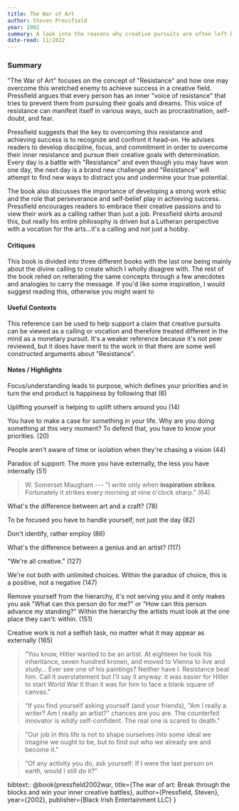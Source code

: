 ```yaml
---
title: The War of Art
author: Steven Pressfield
year: 2002
summary: A look into the reasons why creative pursuits are often left behind as we get older and what we can do to once again ignite our vocation.
date-read: 11/2022
---
```

### Summary

"The War of Art" focuses on the concept of "Resistance" and how one may overcome this wretched enemy to achieve success in a creative field. Pressfield argues that every person has an inner "voice of resistance" that tries to prevent them from pursuing their goals and dreams. This voice of resistance can manifest itself in various ways, such as procrastination, self-doubt, and fear.

Pressfield suggests that the key to overcoming this resistance and achieving success is to recognize and confront it head-on. He advises readers to develop discipline, focus, and commitment in order to overcome their inner resistance and pursue their creative goals with determination.  Every day is a battle with "Resistance" and even though you may have won one day, the next day is a brand new challenge and "Resistance" will attempt to find new ways to distract you and undermine your true potential.
	
The book also discusses the importance of developing a strong work ethic and the role that perseverance and self-belief play in achieving success. Pressfield encourages readers to embrace their creative passions and to view their work as a calling rather than just a job.  Pressfield skirts around this, but really his entire philosophy is driven but a Lutheran perspective with a vocation for the arts...it's a calling and not just a hobby.

#### Critiques
This book is divided into three different books with the last one being mainly about the divine calling to create which I wholly disagree with.  The rest of the book relied on reiterating the same concepts through a few anecdotes and analogies to carry the message.  If you'd like some inspiration, I would suggest reading this, otherwise you might want to 

#### Useful Contexts
This reference can be used to help support a claim that creative pursuits can be viewed as a calling or vocation and therefore treated different in the mind as a monetary pursuit.   It's a weaker reference because it's not peer reviewed, but it does have merit to the work in that there are some well constructed arguments about "Resistance".

#### Notes / Highlights

Focus/understanding leads to purpose, which defines your priorities and in turn the end product is happiness by following that (6)

Uplifting yourself is helping to uplift others around you (14)

You have to make a case for something in your life.  Why are you doing something at this very moment?  To defend that, you have to know your priorities. (20)

People aren't aware of time or isolation when they're chasing a vision (44)

Paradox of support: The more you have externally, the less you have internally (51)

> W. Somerset Maugham --- "I write only when **inspiration strikes**. Fortunately it strikes every morning at nine o'clock sharp." (64)

What's the difference between art and a craft? (78)

To be focused you have to handle yourself, not just the day (82)

Don't identify, rather employ (86)

What's the difference between a genius and an artist? (117)

"We're all creative." (127)

We're not both with unlimited choices.  Within the paradox of choice, this is a positive, not a negative (147)

Remove yourself from the hierarchy, it's not serving you and it only makes you ask "What can this person do for me?" or "How can this person advance my standing?"  Within the hierarchy the artists must look at the one place they can't: within. (151)

Creative work is not a selfish task, no matter what it may appear as externally (165)

> “You know, Hitler wanted to be an artist. At eighteen he took his inheritance, seven hundred kronen, and moved to Vienna to live and study... Ever see one of his paintings? Neither have I. Resistance beat him. Call it overstatement but I'll say it anyway: it was easier for Hitler to start World War II than it was for him to face a blank square of canvas.”

> “If you find yourself asking yourself (and your friends), "Am I really a writer? Am I really an artist?" chances are you are. The counterfeit innovator is wildly self-confident. The real one is scared to death.”

> "Our job in this life is not to shape ourselves into some ideal we imagine we ought to be, but to find out who we already are and become it."

> “Of any activity you do, ask yourself: If I were the last person on earth, would I still do it?”

bibtext:: @book{pressfield2002war,
  title={The war of art: Break through the blocks and win your inner creative battles},
  author={Pressfield, Steven},
  year={2002},
  publisher={Black Irish Entertainment LLC}
}